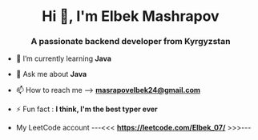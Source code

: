 <h1 align="center">Hi 👋, I'm Elbek Mashrapov</h1>
<h3 align="center">A passionate backend developer from Kyrgyzstan</h3>

- 🌱 I’m currently learning **Java**

- 💬 Ask me about **Java**

- 📫 How to reach me --> **masrapovelbek24@gmail.com**

- ⚡ Fun fact : **I think, I'm the best typer ever**
- My LeetCode account ---<<< **https://leetcode.com/Elbek_07/** >>>---
